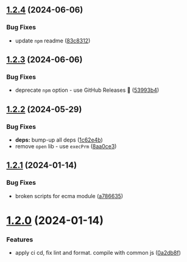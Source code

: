 ## [1.2.4](https://github.com/Avivbens/alfred-open-whatsapp/compare/v1.2.3...v1.2.4) (2024-06-06)

### Bug Fixes

-   update `npm` readme ([83c8312](https://github.com/Avivbens/alfred-open-whatsapp/commit/83c8312dbc029ff55fa2191408b2ad3b8e822caf))

## [1.2.3](https://github.com/Avivbens/alfred-open-whatsapp/compare/v1.2.2...v1.2.3) (2024-06-06)

### Bug Fixes

-   deprecate `npm` option - use GitHub Releases 🥷 ([53993b4](https://github.com/Avivbens/alfred-open-whatsapp/commit/53993b44de8d5dc6b16ef8508cc79eb2c2ffa0c4))

## [1.2.2](https://github.com/Avivbens/alfred-open-whatsapp/compare/v1.2.1...v1.2.2) (2024-05-29)

### Bug Fixes

-   **deps:** bump-up all deps ([1c62e4b](https://github.com/Avivbens/alfred-open-whatsapp/commit/1c62e4b5c786e82e5f84313b9022f98a1794697b))
-   remove `open` lib - use `execPrm` ([8aa0ce3](https://github.com/Avivbens/alfred-open-whatsapp/commit/8aa0ce3422faef550c36448cf44b5e81b2d47db2))

## [1.2.1](https://github.com/Avivbens/alfred-open-whatsapp/compare/v1.2.0...v1.2.1) (2024-01-14)

### Bug Fixes

-   broken scripts for ecma module ([a786635](https://github.com/Avivbens/alfred-open-whatsapp/commit/a786635763f3a9742601775ebe17aa698456450a))

# [1.2.0](https://github.com/Avivbens/alfred-open-whatsapp/compare/v1.1.2...v1.2.0) (2024-01-14)

### Features

-   apply ci cd, fix lint and format. compile with common js ([0a2db8f](https://github.com/Avivbens/alfred-open-whatsapp/commit/0a2db8fb3f341f923aaec121d1ccf8526b72ea4c))
